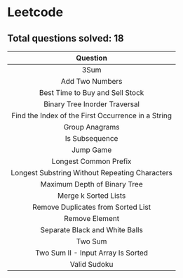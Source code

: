 # Leetcode

## Total questions solved: 18

|Question|
|:---:|
|3Sum|
|Add Two Numbers|
|Best Time to Buy and Sell Stock|
|Binary Tree Inorder Traversal|
|Find the Index of the First Occurrence in a String|
|Group Anagrams|
|Is Subsequence|
|Jump Game|
|Longest Common Prefix|
|Longest Substring Without Repeating Characters|
|Maximum Depth of Binary Tree|
|Merge k Sorted Lists|
|Remove Duplicates from Sorted List|
|Remove Element|
|Separate Black and White Balls|
|Two Sum|
|Two Sum II - Input Array Is Sorted|
|Valid Sudoku|
